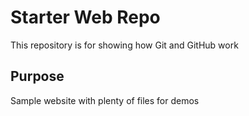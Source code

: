 # Starter Web Repo
This repository is for showing how Git and GitHub work
## Purpose
Sample website with plenty of files for demos